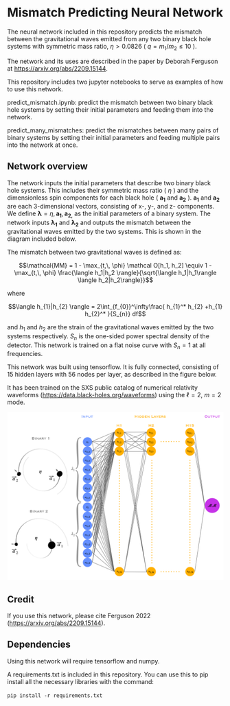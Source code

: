 # Mismatch Predicting Neural Network

The neural network included in this repository predicts the mismatch between the gravitational waves emitted from any two binary black hole systems with symmetric mass ratio, $\eta > 0.0826$ ( $q=m_1 / m_2 \leq 10$ ).

The network and its uses are described in the paper by Deborah Ferguson at https://arxiv.org/abs/2209.15144.

This repository includes two jupyter notebooks to serve as examples of how to use this network.

predict_mismatch.ipynb: predict the mismatch between two binary black hole systems by setting their initial parameters and feeding them into the network.

predict_many_mismatches: predict the mismatches between many pairs of binary systems by setting their initial parameters and feeding multiple pairs into the network at once.

## Network overview

The network inputs the initial parameters that describe two binary black hole systems.
This includes their symmetric mass ratio ( $\eta$ ) and the dimensionless spin components for each black hole ( $\mathbf{a_1}$ and $\mathbf{a_2}$ ).
$\mathbf{a_1}$ and $\mathbf{a_2}$ are each 3-dimensional vectors, consisting of x-, y-, and z- components.
We define $\mathbf{\lambda} = \eta, \mathbf{a_{1}}, \mathbf{a_{2,}}$ as the initial parameters of a binary system.
The network inputs $\mathbf{\lambda_1}$ and $\mathbf{\lambda_2}$ and outputs the mismatch between the gravitational waves emitted by the two systems. This is shown in the diagram included below.

The mismatch between two gravitational waves is defined as:

$$\mathcal{MM} = 1 - \max_{t,\, \phi} \mathcal O[h_1, h_2]  \equiv  1 - \max_{t,\, \phi} \frac{\langle h_1|h_2 \rangle}{\sqrt{\langle h_1|h_1\rangle \langle h_2|h_2\rangle}}$$

where

$$\langle h_{1}|h_{2} \rangle = 2\int_{f_{0}}^\infty\frac{ h_{1}^* h_{2} +h_{1} h_{2}^* }{S_{n}} df$$


and $h_1$ and $h_2$ are the strain of the gravitational waves emitted by the two systems respectively. 
$S_n$ is the one-sided power spectral density of the detector.
This network is trained on a flat noise curve with $S_n = 1$ at all frequencies.

This network was built using tensorflow. 
It is fully connected, consisting of 15 hidden layers with 56 nodes per layer, as described in the figure below.

It has been trained on the SXS public catalog of numerical relativity waveforms (https://data.black-holes.org/waveforms) using the $\ell = 2$, $m = 2$ mode.

<img src="nn_diagram.png" alt="neural network diagram" width="800"/>


## Credit

If you use this network, please cite Ferguson 2022 (https://arxiv.org/abs/2209.15144).



## Dependencies

Using this network will require tensorflow and numpy. 

A requirements.txt is included in this repository. You can use this to pip install all the necessary libraries with the command:

`pip install -r requirements.txt`
